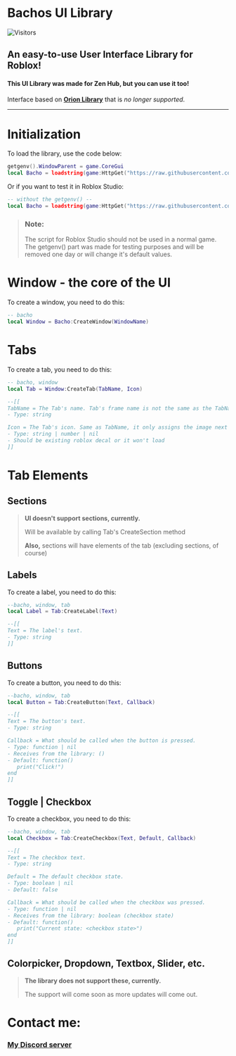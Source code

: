 <p>
   
   # Bachos UI Library
   
   <img title="Visitors" src="https://visitor-badge.laobi.icu/badge?page_id=bacho-development.bacho-development"/>
</p>

## An easy-to-use User Interface Library for Roblox!

#### This UI Library was made for Zen Hub, but you can use it too!
Interface based on **[Orion Library](https://github.com/jensonhirst/Orion/blob/main/Documentation.md)** that is *no longer supported*.

_________
# Initialization 

To load the library, use the code below:
```lua
getgenv().WindowParent = game.CoreGui
local Bacho = loadstring(game:HttpGet("https://raw.githubusercontent.com/bacho-development/bachos-ui/refs/heads/main/ui.lua")()
```

Or if you want to test it in Roblox Studio:
```lua
-- without the getgenv() --
local Bacho = loadstring(game:HttpGet("https://raw.githubusercontent.com/bacho-development/bachos-ui/refs/heads/main/ui.lua")()
```

> ### Note:
>
> The script for Roblox Studio should not be used in a normal game. The getgenv() part was made for testing purposes and will be removed one day or will change it's default values.

# Window - the core of the UI
To create a window, you need to do this:

```lua
-- bacho
local Window = Bacho:CreateWindow(WindowName)
```

# Tabs
To create a tab, you need to do this:

```lua
-- bacho, window
local Tab = Window:CreateTab(TabName, Icon)

--[[
TabName = The Tab's name. Tab's frame name is not the same as the TabName, it only assigns the text in the TabButton.
- Type: string

Icon = The Tab's icon. Same as TabName, it only assigns the image next to the TabButton.
- Type: string | number | nil
- Should be existing roblox decal or it won't load
]]
```

# Tab Elements
## Sections
> **UI doesn't support sections, currently.**
> 
> Will be available by calling Tab's CreateSection method
>
> **Also,** sections will have elements of the tab (excluding sections, of course)


## Labels
To create a label, you need to do this:

```lua
--bacho, window, tab
local Label = Tab:CreateLabel(Text)

--[[
Text = The label's text.
- Type: string
]]
```


## Buttons
To create a button, you need to do this:

```lua
--bacho, window, tab
local Button = Tab:CreateButton(Text, Callback)

--[[
Text = The button's text.
- Type: string

Callback = What should be called when the button is pressed.
- Type: function | nil
- Receives from the library: ()
- Default: function()
   print("Click!")
end
]]
```


## Toggle | Checkbox
To create a checkbox, you need to do this:

```lua
--bacho, window, tab
local Checkbox = Tab:CreateCheckbox(Text, Default, Callback)

--[[
Text = The checkbox text.
- Type: string

Default = The default checkbox state.
- Type: boolean | nil
- Default: false

Callback = What should be called when the checkbox was pressed.
- Type: function | nil
- Receives from the library: boolean (checkbox state)
- Default: function()
   print("Current state: <checkbox state>")
end
]]
```


## Colorpicker, Dropdown, Textbox, Slider, etc.

> **The library does not support these, currently.**
>
> The support will come soon as more updates will come out.


# Contact me:
### [My Discord server](https://discord.gg/aPeuZvnmus)
